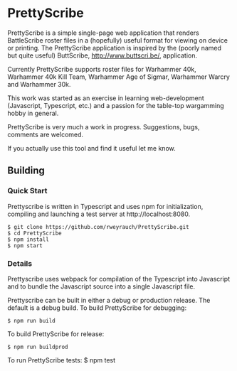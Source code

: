 # PrettyScribe

PrettyScribe is a simple single-page web application that renders BattleScribe roster files in
a (hopefully) useful format for viewing on device or printing.   The PrettyScribe application
is inspired by the (poorly named but quite useful) ButtScribe, http://www.buttscri.be/, application.

Currently PrettyScribe supports roster files for Warhammer 40k, Warhammer 40k Kill Team,
Warhammer Age of Sigmar, Warhammer Warcry and Warhammer 30k.

This work was started as an exercise in learning web-development (Javascript, Typescript, etc.) and
a passion for the table-top wargamming hobby in general.

PrettyScribe is very much a work in progress.   Suggestions, bugs, comments are welcomed.

If you actually use this tool and find it useful let me know.

## Building

### Quick Start

Prettyscribe is written in Typescript and uses npm for initialization, compiling and launching a
test server at http://localhost:8080.

    $ git clone https://github.com/rweyrauch/PrettyScribe.git
    $ cd PrettyScribe
    $ npm install
    $ npm start

### Details

Prettyscribe uses webpack for compilation of the Typescript into Javascript and to bundle the
Javascript source into a single Javascript file.

Prettyscribe can be built in either a debug or production release.   The default is a debug build.
To build PrettyScribe for debugging:

    $ npm run build

To build PrettyScribe for release:

    $ npm run buildprod

To run PrettyScribe tests:
    $ npm test
